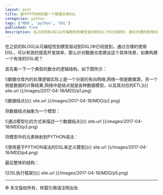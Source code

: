 ```yaml
---
layout: post
title: 基于PYTHON创建一个数据仓库DSL
categories: python
tags: ['MDD', 'python', 'DSL']
published: True
description: 在之前的BLOG[从可编程性到模型驱动到DSL]中已经提到，通过合理的使用DSL，可以有效的提高开发效率，那么针对数据仓库建设这个具体场景，如果构建一个有效的DSL呢？
---
```


在之前的BLOG[从可编程性到模型驱动到DSL]中已经提到，通过合理的使用DSL，可以有效的提高开发效率，那么针对数据仓库建设这个具体场景，如果构建一个有效的DSL呢？

首先看一下一个典型的数仓的逻辑结构，如下图所示：

![数据仓库内的处理逻辑实际上是一个分层的有向网络,网络一侧是数据源，另一个侧是数据的计算结果,网络中是结点就是各种数据模型，以及其对应的ETL]({{ site.url }}/images/2017-04-18/MDD/p1.png)

![数据结点]({{ site.url }}/images/2017-04-18/MDD/p2.png)

将数据结点抽象为一个模型：

![通过模型化的方式来描述一个数据结点]({{ site.url }}/images/2017-04-18/MDD/p3.png)

将模型中的元素映射到PYTHON语法：

![使用基于PYTHON语法的DSL来定义模型]({{ site.url }}/images/2017-04-18/MDD/p4.png)

最后整体的结构：

![DSL执行框架]({{ site.url }}/images/2017-04-18/MDD/p5.png)

------------------
&copy; 本文版权所有，转载引用请注明出处
